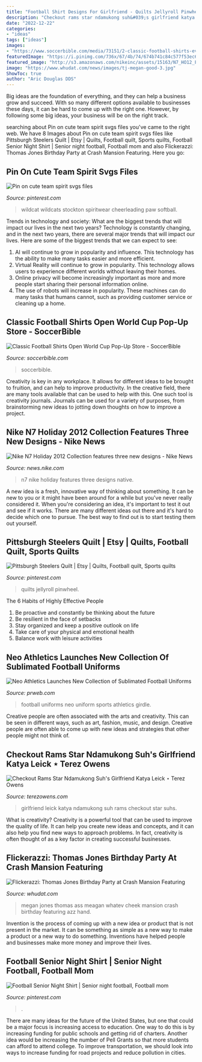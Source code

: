 ```yaml
---
title: "Football Shirt Designs For Girlfriend - Quilts Jellyroll Pinwheel"
description: "Checkout rams star ndamukong suh&#039;s girlfriend katya leick ⋆ terez owens"
date: "2022-12-22"
categories:
- "ideas"
tags: ["ideas"]
images:
- "https://www.soccerbible.com/media/73151/2-classic-football-shirts-event.jpg"
featuredImage: "https://i.pinimg.com/736x/67/4b/74/674b741c84c577f53ec6cecbedc32566.jpg"
featured_image: "http://s3.amazonaws.com/nikeinc/assets/15163/N7_HO12_Ftwr_DETAIL_02_native_1600.JPG?1351268544"
image: "https://www.whudat.com/news/images/tj-megan-good-3.jpg"
ShowToc: true
author: "Aric Douglas DDS"
---
```



Big ideas are the foundation of everything, and they can help a business grow and succeed. With so many different options available to businesses these days, it can be hard to come up with the right one. However, by following some big ideas, your business will be on the right track.

	

		
searching about Pin on cute team spirit svgs files you've came to the right web. We have 8 Images about Pin on cute team spirit svgs files like Pittsburgh Steelers Quilt | Etsy | Quilts, Football quilt, Sports quilts, Football Senior Night Shirt | Senior night football, Football mom and also Flickerazzi: Thomas Jones Birthday Party at Crash Mansion Featuring. Here you go:
		
    
## Pin On Cute Team Spirit Svgs Files

<img loading=lazy src="https://i.pinimg.com/736x/05/16/50/051650c6f0b587878e2745da3cc37187.jpg" onerror="this.onerror=null;this.src='https://tse2.mm.bing.net/th?id=OIP.H136jxwj2iwrKkQWWje1WAHaF9&amp;pid=15.1';" alt="Pin on cute team spirit svgs files">

_Source: pinterest.com_

>wildcat wildcats stockton spiritwear cheerleading paw softball. 

	

Trends in technology and society: What are the biggest trends that will impact our lives in the next two years?
Technology is constantly changing, and in the next two years, there are several major trends that will impact our lives. Here are some of the biggest trends that we can expect to see: 
1) AI will continue to grow in popularity and influence. This technology has the ability to make many tasks easier and more efficient. 
2) Virtual Reality will continue to grow in popularity. This technology allows users to experience different worlds without leaving their homes. 
3) Online privacy will become increasingly important as more and more people start sharing their personal information online. 
4) The use of robots will increase in popularity. These machines can do many tasks that humans cannot, such as providing customer service or cleaning up a home.

    
## Classic Football Shirts Open World Cup Pop-Up Store - SoccerBible

<img loading=lazy src="https://www.soccerbible.com/media/73151/2-classic-football-shirts-event.jpg" onerror="this.onerror=null;this.src='https://tse1.mm.bing.net/th?id=OIP.QH1KJvjltFaKaPkSnQxmhgHaEP&amp;pid=15.1';" alt="Classic Football Shirts Open World Cup Pop-Up Store - SoccerBible">

_Source: soccerbible.com_

>soccerbible. 

	

Creativity is key in any workplace. It allows for different ideas to be brought to fruition, and can help to improve productivity. In the creative field, there are many tools available that can be used to help with this. One such tool is creativity journals. Journals can be used for a variety of purposes, from brainstorming new ideas to jotting down thoughts on how to improve a project.

    
## Nike N7 Holiday 2012 Collection Features Three New Designs - Nike News

<img loading=lazy src="http://s3.amazonaws.com/nikeinc/assets/15163/N7_HO12_Ftwr_DETAIL_02_native_1600.JPG?1351268544" onerror="this.onerror=null;this.src='https://tse2.mm.bing.net/th?id=OIP.s2zC51q05nLXrAPTCn2NXAHaJ4&amp;pid=15.1';" alt="Nike N7 Holiday 2012 Collection features three new designs - Nike News">

_Source: news.nike.com_

>n7 nike holiday features three designs native. 

	

A new idea is a fresh, innovative way of thinking about something. It can be new to you or it might have been around for a while but you've never really considered it. When you're considering an idea, it's important to test it out and see if it works. There are many different ideas out there and it's hard to decide which one to pursue. The best way to find out is to start testing them out yourself.

    
## Pittsburgh Steelers Quilt | Etsy | Quilts, Football Quilt, Sports Quilts

<img loading=lazy src="https://i.pinimg.com/736x/67/4b/74/674b741c84c577f53ec6cecbedc32566.jpg" onerror="this.onerror=null;this.src='https://tse2.mm.bing.net/th?id=OIP.YIraSUs6KGLvJGldbJ1FCgHaJ3&amp;pid=15.1';" alt="Pittsburgh Steelers Quilt | Etsy | Quilts, Football quilt, Sports quilts">

_Source: pinterest.com_

>quilts jellyroll pinwheel. 

	

The 6 Habits of Highly Effective People
1. Be proactive and constantly be thinking about the future 
2. Be resilient in the face of setbacks 
3. Stay organized and keep a positive outlook on life 
4. Take care of your physical and emotional health 
5. Balance work with leisure activities 

    
## Neo Athletics Launches New Collection Of Sublimated Football Uniforms

<img loading=lazy src="http://ww1.prweb.com/prfiles/2013/06/20/10855236/Prodigy_Shirt_Girdle_Combo_1024x1024.jpg" onerror="this.onerror=null;this.src='https://tse1.mm.bing.net/th?id=OIP.4ii49c0Rz_Qf6sGhTQ0_uwHaHa&amp;pid=15.1';" alt="Neo Athletics Launches New Collection of Sublimated Football Uniforms">

_Source: prweb.com_

>football uniforms neo uniform sports athletics girdle. 

	

Creative people are often associated with the arts and creativity. This can be seen in different ways, such as art, fashion, music, and design. Creative people are often able to come up with new ideas and strategies that other people might not think of.

    
## Checkout Rams Star Ndamukong Suh&#039;s Girlfriend Katya Leick ⋆ Terez Owens

<img loading=lazy src="https://terezowens.com/wp-content/uploads/2018/10/Screen-Shot-2018-10-31-at-7.19.37-AM-613x408.png" onerror="this.onerror=null;this.src='https://tse4.mm.bing.net/th?id=OIP.pD9Bz53IubrXD94VV34FyAHaE7&amp;pid=15.1';" alt="Checkout Rams Star Ndamukong Suh&#039;s Girlfriend Katya Leick ⋆ Terez Owens">

_Source: terezowens.com_

>girlfriend leick katya ndamukong suh rams checkout star suhs. 

	

What is creativity?
Creativity is a powerful tool that can be used to improve the quality of life. It can help you create new ideas and concepts, and it can also help you find new ways to approach problems. In fact, creativity is often thought of as a key factor in creating successful businesses.

    
## Flickerazzi: Thomas Jones Birthday Party At Crash Mansion Featuring

<img loading=lazy src="https://www.whudat.com/news/images/tj-megan-good-3.jpg" onerror="this.onerror=null;this.src='https://tse2.mm.bing.net/th?id=OIP.hMkbs4kCfqUdMYMa4kr1dwHaMN&amp;pid=15.1';" alt="Flickerazzi: Thomas Jones Birthday Party at Crash Mansion Featuring">

_Source: whudat.com_

>megan jones thomas ass meagan whatev cheek mansion crash birthday featuring azz hand. 

	

Invention is the process of coming up with a new idea or product that is not present in the market. It can be something as simple as a new way to make a product or a new way to do something. Inventions have helped people and businesses make more money and improve their lives.

    
## Football Senior Night Shirt | Senior Night Football, Football Mom

<img loading=lazy src="https://i.pinimg.com/736x/d8/ad/d1/d8add17a0a82082af0ca0a4b8469b467.jpg" onerror="this.onerror=null;this.src='https://tse2.mm.bing.net/th?id=OIP.GjAPJVn9sbUW58AX4jn5pwHaNK&amp;pid=15.1';" alt="Football Senior Night Shirt | Senior night football, Football mom">

_Source: pinterest.com_

>. 

	

There are many ideas for the future of the United States, but one that could be a major focus is increasing access to education. One way to do this is by increasing funding for public schools and getting rid of charters. Another idea would be increasing the number of Pell Grants so that more students can afford to attend college. To improve transportation, we should look into ways to increase funding for road projects and reduce pollution in cities.

